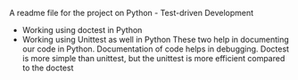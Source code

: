 A readme file for the project on Python - Test-driven Development
- Working using doctest in Python
- Working using Unittest as well in Python
These two help in documenting our code in Python. Documentation of code helps in debugging.
Doctest is more simple than unittest, but the unittest is more efficient compared to the doctest
